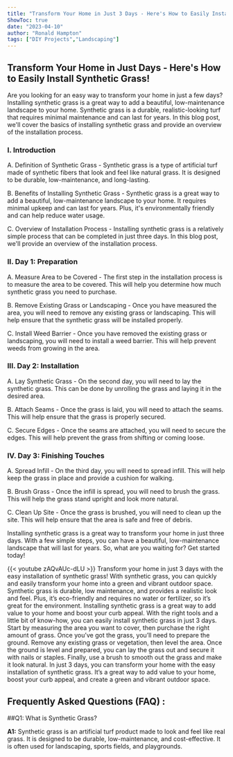 ```yaml
---
title: "Transform Your Home in Just 3 Days - Here's How to Easily Install Synthetic Grass!"
ShowToc: true 
date: "2023-04-10"
author: "Ronald Hampton" 
tags: ["DIY Projects","Landscaping"]
---
```

## Transform Your Home in Just  Days - Here's How to Easily Install Synthetic Grass!

Are you looking for an easy way to transform your home in just a few days? Installing synthetic grass is a great way to add a beautiful, low-maintenance landscape to your home. Synthetic grass is a durable, realistic-looking turf that requires minimal maintenance and can last for years. In this blog post, we'll cover the basics of installing synthetic grass and provide an overview of the installation process. 

### I. Introduction 

A. Definition of Synthetic Grass - Synthetic grass is a type of artificial turf made of synthetic fibers that look and feel like natural grass. It is designed to be durable, low-maintenance, and long-lasting. 

B. Benefits of Installing Synthetic Grass - Synthetic grass is a great way to add a beautiful, low-maintenance landscape to your home. It requires minimal upkeep and can last for years. Plus, it's environmentally friendly and can help reduce water usage. 

C. Overview of Installation Process - Installing synthetic grass is a relatively simple process that can be completed in just three days. In this blog post, we'll provide an overview of the installation process. 

### II. Day 1: Preparation 

A. Measure Area to be Covered - The first step in the installation process is to measure the area to be covered. This will help you determine how much synthetic grass you need to purchase. 

B. Remove Existing Grass or Landscaping - Once you have measured the area, you will need to remove any existing grass or landscaping. This will help ensure that the synthetic grass will be installed properly. 

C. Install Weed Barrier - Once you have removed the existing grass or landscaping, you will need to install a weed barrier. This will help prevent weeds from growing in the area. 

### III. Day 2: Installation 

A. Lay Synthetic Grass - On the second day, you will need to lay the synthetic grass. This can be done by unrolling the grass and laying it in the desired area. 

B. Attach Seams - Once the grass is laid, you will need to attach the seams. This will help ensure that the grass is properly secured. 

C. Secure Edges - Once the seams are attached, you will need to secure the edges. This will help prevent the grass from shifting or coming loose. 

### IV. Day 3: Finishing Touches 

A. Spread Infill - On the third day, you will need to spread infill. This will help keep the grass in place and provide a cushion for walking. 

B. Brush Grass - Once the infill is spread, you will need to brush the grass. This will help the grass stand upright and look more natural. 

C. Clean Up Site - Once the grass is brushed, you will need to clean up the site. This will help ensure that the area is safe and free of debris. 

Installing synthetic grass is a great way to transform your home in just three days. With a few simple steps, you can have a beautiful, low-maintenance landscape that will last for years. So, what are you waiting for? Get started today!

{{< youtube zAQvAUc-dLU >}} 
Transform your home in just 3 days with the easy installation of synthetic grass! With synthetic grass, you can quickly and easily transform your home into a green and vibrant outdoor space. Synthetic grass is durable, low maintenance, and provides a realistic look and feel. Plus, it’s eco-friendly and requires no water or fertilizer, so it’s great for the environment. Installing synthetic grass is a great way to add value to your home and boost your curb appeal. With the right tools and a little bit of know-how, you can easily install synthetic grass in just 3 days. Start by measuring the area you want to cover, then purchase the right amount of grass. Once you’ve got the grass, you’ll need to prepare the ground. Remove any existing grass or vegetation, then level the area. Once the ground is level and prepared, you can lay the grass out and secure it with nails or staples. Finally, use a brush to smooth out the grass and make it look natural. In just 3 days, you can transform your home with the easy installation of synthetic grass. It’s a great way to add value to your home, boost your curb appeal, and create a green and vibrant outdoor space.

## Frequently Asked Questions (FAQ) :
##Q1: What is Synthetic Grass?

**A1:** Synthetic grass is an artificial turf product made to look and feel like real grass. It is designed to be durable, low-maintenance, and cost-effective. It is often used for landscaping, sports fields, and playgrounds.





